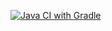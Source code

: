 [![Java CI with Gradle](https://github.com/leipoa/Selenium/actions/workflows/gradle.yml/badge.svg)](https://github.com/leipoa/Selenium/actions/workflows/gradle.yml)